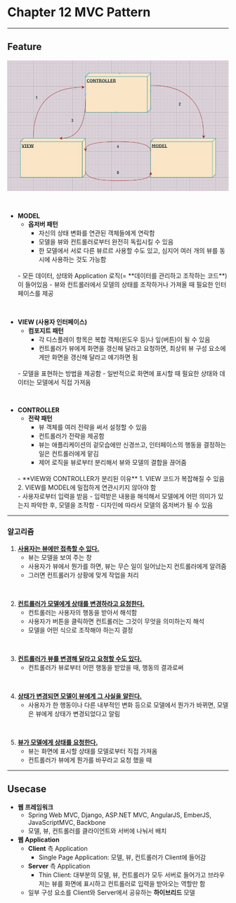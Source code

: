 # Chapter 12 MVC Pattern

---

## Feature

![MVC](./MVC.jpg)

<br>

- **MODEL**
    - **옵저버 패턴**
        - 자신의 상태 변화를 연관된 객체들에게 연락함
        - 모델을 뷰와 컨트롤러로부터 완전히 독립시킬 수 있음
        - 한 모델에서 서로 다른 뷰르르 사용할 수도 있고, 심지어 여러 개의 뷰를 동시에 사용하는 것도 가능함
    <br>
    - 모든 데이터, 상태와 Application 로직(= **데이터를 관리하고 조작하는 코드**)이 들어있음
    - 뷰와 컨트롤러에서 모델의 상태를 조작하거나 가져올 때 필요한 인터페이스를 제공

<br>

- **VIEW (사용자 인터페이스)**
    - **컴포지트 패턴**
        - 각 디스플레이 항목은 복합 객체(윈도우 등)나 잎(버튼)이 될 수 있음
        - 컨트롤러가 뷰에게 화면을 갱신해 달라고 요청하면, 최상위 뷰 구성 요소에게만 화면을 갱신해 달라고 얘기하면 됨
    <br>
    - 모델을 표현하는 방법을 제공함
    - 일반적으로 화면에 표시할 때 필요한 상태와 데이터는 모델에서 직접 가져옴

<br>

- **CONTROLLER**
    - **전략 패턴**
        - 뷰 객체를 여러 전략을 써서 설정할 수 있음
        - 컨트롤러가 전략을 제공함
        - 뷰는 애플리케이션의 겉모습에만 신경쓰고, 인터페이스의 행동을 결정하는 일은 컨트롤러에게 맡김
        - 제어 로직을 뷰로부터 분리해서 뷰와 모델의 결합을 끊어줌
    <br>
    - **VIEW와 CONTROLLER가 분리된 이유**
        1. VIEW 코드가 복잡해질 수 있음
        2. VIEW를 MODEL에 밀접하게 연관시키지 않아야 함
    <br>
    - 사용자로부터 입력을 받음
    - 입력받은 내용을 해석해서 모델에게 어떤 의미가 있는지 파악한 후, 모델을 조작함
    - 디자인에 따라서 모델의 옵저버가 될 수 있음

---

### 알고리즘

1. **<u>사용자는 뷰에만 접촉할 수 있다.</u>**
    - 뷰는 모델을 보여 주는 창
    - 사용자가 뷰에서 뭔가를 하면, 뷰는 무슨 일이 일어났는지 컨트롤러에게 알려줌
    - 그러면 컨트롤러가 상황에 맞게 작업을 처리

<br>

2. **<u>컨트롤러가 모델에게 상태를 변경하라고 요청한다.</u>**
    - 컨트롤러는 사용자의 행동을 받아서 해석함
    - 사용자가 버튼을 클릭하면 컨트롤러는 그것이 무엇을 의미하는지 해석
    - 모델을 어떤 식으로 조작해야 하는지 결정

<br>

3. **<u>컨트롤러가 뷰를 변경해 달라고 요청할 수도 있다.</u>**
    - 컨트롤러가 뷰로부터 어떤 행동을 받았을 때, 행동의 결과로써

<br>

4. **<u>상태가 변경되면 모델이 뷰에게 그 사실을 알린다.</u>**
    - 사용자가 한 행동이나 다른 내부적인 변화 등으로 모델에서 뭔가가 바뀌면, 모델은 뷰에게 상태가 변경되었다고 알림

<br>

5. **<u>뷰가 모델에게 상태를 요청한다.</u>**
    - 뷰는 화면에 표시할 상태를 모델로부터 직접 가져옴
    - 컨트롤러가 뷰에게 뭔가를 바꾸라고 요청 했을 때

---

## Usecase

- **웹 프레임워크**
    - Spring Web MVC, Django, ASP.NET MVC, AngularJS, EmberJS, JavaScriptMVC, Backbone
    - 모델, 뷰, 컨트롤러를 클라이언트와 서버에 나눠서 배치
- **웹 Application**
    - **Client** 측 Application
        - Single Page Application: 모델, 뷰, 컨트롤러가 Client에 들어감
    - **Server** 측 Application
        - Thin Client: 대부분의 모델, 뷰, 컨트롤러가 모두 서버로 들어가고 브라우저는 뷰를 화면에 표시하고 컨트롤러로 입력을 받아오는 역할만 함
    - 일부 구성 요소를 Client와 Server에서 공유하는 **하이브리드** 모델